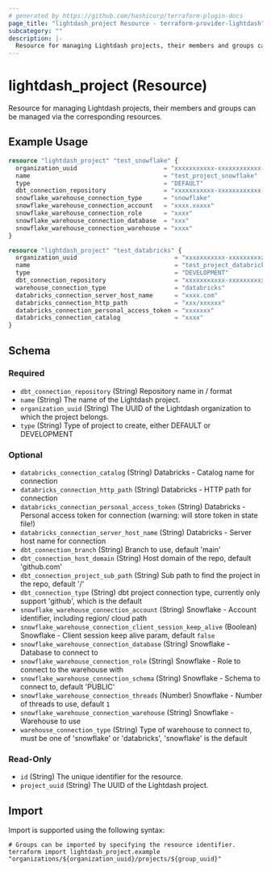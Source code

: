 ```yaml
---
# generated by https://github.com/hashicorp/terraform-plugin-docs
page_title: "lightdash_project Resource - terraform-provider-lightdash"
subcategory: ""
description: |-
  Resource for managing Lightdash projects, their members and groups can be managed via the corresponding resources.
---
```


# lightdash_project (Resource)

Resource for managing Lightdash projects, their members and groups can be managed via the corresponding resources.

## Example Usage

```terraform
resource "lightdash_project" "test_snowflake" {
  organization_uuid                        = "xxxxxxxxxxx-xxxxxxxxxxxx-xxxxxxxxxx"
  name                                     = "test_project_snowflake"
  type                                     = "DEFAULT"
  dbt_connection_repository                = "xxxxxxxxxxx-xxxxxxxxxxxx-xxxxxxxxxx"
  snowflake_warehouse_connection_type      = "snowflake"
  snowflake_warehouse_connection_account   = "xxxx.xxxxx"
  snowflake_warehouse_connection_role      = "xxxx"
  snowflake_warehouse_connection_database  = "xxx"
  snowflake_warehouse_connection_warehouse = "xxxx"
}

resource "lightdash_project" "test_databricks" {
  organization_uuid                           = "xxxxxxxxxxx-xxxxxxxxxxxx-xxxxxxxxxx"
  name                                        = "test_project_databricks"
  type                                        = "DEVELOPMENT"
  dbt_connection_repository                   = "xxxxxxxxxxx-xxxxxxxxxxxx-xxxxxxxxxx"
  warehouse_connection_type                   = "databricks"
  databricks_connection_server_host_name      = "xxxx.com"
  databricks_connection_http_path             = "xxx/xxxxxx"
  databricks_connection_personal_access_token = "xxxxxxx"
  databricks_connection_catalog               = "xxxx"
}
```

<!-- schema generated by tfplugindocs -->
## Schema

### Required

- `dbt_connection_repository` (String) Repository name in <org>/<repo> format
- `name` (String) The name of the Lightdash project.
- `organization_uuid` (String) The UUID of the Lightdash organization to which the project belongs.
- `type` (String) Type of project to create, either DEFAULT or DEVELOPMENT

### Optional

- `databricks_connection_catalog` (String) Databricks - Catalog name for connection
- `databricks_connection_http_path` (String) Databricks - HTTP path for connection
- `databricks_connection_personal_access_token` (String) Databricks - Personal access token for connection (warning: will store token in state file!)
- `databricks_connection_server_host_name` (String) Databricks - Server host name for connection
- `dbt_connection_branch` (String) Branch to use, default 'main'
- `dbt_connection_host_domain` (String) Host domain of the repo, default 'github.com'
- `dbt_connection_project_sub_path` (String) Sub path to find the project in the repo, default '/'
- `dbt_connection_type` (String) dbt project connection type, currently only support 'github', which is the default
- `snowflake_warehouse_connection_account` (String) Snowflake - Account identifier, including region/ cloud path
- `snowflake_warehouse_connection_client_session_keep_alive` (Boolean) Snowflake - Client session keep alive param, default `false`
- `snowflake_warehouse_connection_database` (String) Snowflake - Database to connect to
- `snowflake_warehouse_connection_role` (String) Snowflake - Role to connect to the warehouse with
- `snowflake_warehouse_connection_schema` (String) Snowflake - Schema to connect to, default 'PUBLIC'
- `snowflake_warehouse_connection_threads` (Number) Snowflake - Number of threads to use, default `1`
- `snowflake_warehouse_connection_warehouse` (String) Snowflake - Warehouse to use
- `warehouse_connection_type` (String) Type of warehouse to connect to, must be one of 'snowflake' or 'databricks', 'snowflake' is the default

### Read-Only

- `id` (String) The unique identifier for the resource.
- `project_uuid` (String) The UUID of the Lightdash project.

## Import

Import is supported using the following syntax:

```shell
# Groups can be imported by specifying the resource identifier.
terraform import lightdash_project.example "organizations/${organization_uuid}/projects/${group_uuid}"
```
